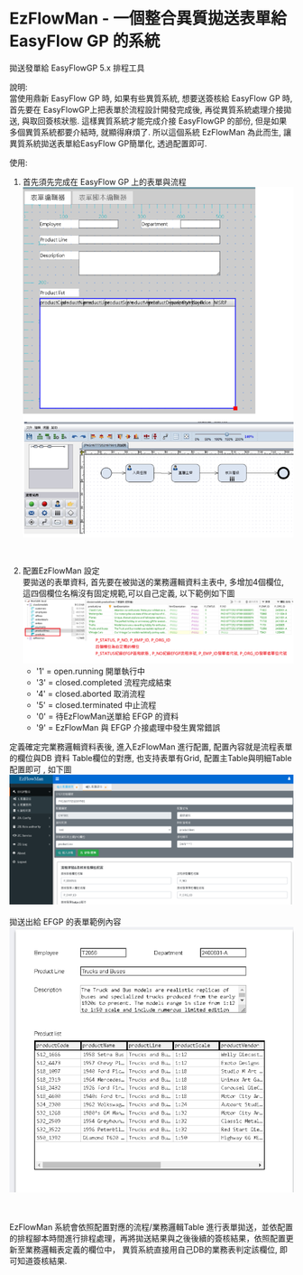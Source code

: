 # EzFlowMan - 一個整合異質拋送表單給EasyFlow GP 的系統
拋送發單給 EasyFlowGP 5.x 排程工具 

說明:<br>
當使用鼎新 EasyFlow GP 時, 如果有些異質系統, 想要送簽核給 EasyFlow GP 時, 首先要在 EasyFlowGP上把表單於流程設計開發完成後, 再從異質系統處理介接拋送, 與取回簽核狀態.
這樣異質系統才能完成介接 EasyFlowGP 的部份, 但是如果多個異質系統都要介結時, 就顯得麻煩了. 
所以這個系統 EzFlowMan 為此而生, 讓異質系統拋送表單給EasyFlow GP簡單化, 透過配置即可.


使用:<br>
1. 首先須先完成在 EasyFlow GP 上的表單與流程
<img src="https://raw.githubusercontent.com/billchen198318/ezflowman/main/doc/pic/001.png"/><br/>

<br>

2. 配置EzFlowMan 設定<br>
要拋送的表單資料, 首先要在被拋送的業務邏輯資料主表中, 多增加4個欄位, 這四個欄位名稱沒有固定規範,可以自己定義, 以下範例如下圖
<img src="https://raw.githubusercontent.com/billchen198318/ezflowman/main/doc/pic/003.png"/><br/>
	 * '1' = open.running 		開單執行中
	 * '3' = closed.completed  	流程完成結束
	 * '4' = closed.aborted 		取消流程
	 * '5' = closed.terminated 	中止流程
	 * '0' = 待EzFlowMan送單給 EFGP 的資料
	 * '9' = EzFlowMan 與 EFGP 介接處理中發生異常錯誤   
   
定義確定完業務邏輯資料表後, 進入EzFlowMan 進行配置, 配置內容就是流程表單的欄位與DB 資料 Table欄位的對應, 也支持表單有Grid, 配置主Table與明細Table配置即可 , 如下圖
<img src="https://raw.githubusercontent.com/billchen198318/ezflowman/main/doc/pic/004.png"/><br/>
<br/>
拋送出給 EFGP 的表單範例內容<br/>
<img src="https://raw.githubusercontent.com/billchen198318/ezflowman/main/doc/pic/002.png"/><br/>

<br><br>
EzFlowMan 系統會依照配置對應的流程/業務邏輯Table 進行表單拋送，並依配置的排程腳本時間進行排程處理，再將拋送結果與之後後續的簽核結果，依照配置更新至業務邏輯表定義的欄位中，
異質系統直接用自己DB的業務表判定該欄位, 即可知道簽核結果.
